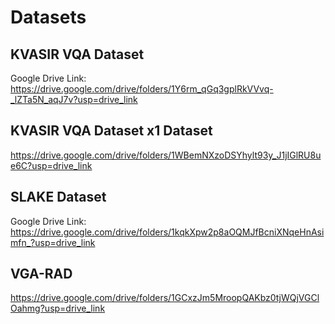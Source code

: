 Datasets 
==========

KVASIR VQA Dataset
-------------------

Google Drive Link: https://drive.google.com/drive/folders/1Y6rm_qGq3gplRkVVvq-_lZTa5N_aqJ7v?usp=drive_link

KVASIR VQA Dataset x1 Dataset
------------------------------

https://drive.google.com/drive/folders/1WBemNXzoDSYhylt93y_J1jIGlRU8ue6C?usp=drive_link

SLAKE Dataset
--------------

Google Drive Link: https://drive.google.com/drive/folders/1kqkXpw2p8aOQMJfBcniXNqeHnAsimfn_?usp=drive_link


VGA-RAD
---------

https://drive.google.com/drive/folders/1GCxzJm5MroopQAKbz0tjWQjVGClOahmg?usp=drive_link






